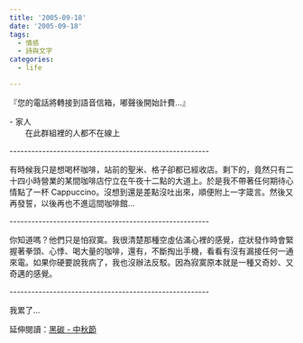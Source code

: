 ```yaml
---
title: '2005-09-18'
date: '2005-09-18'
tags:
  - 情感
  - 詩與文字
categories:
  - life

---
```

『您的電話將轉接到語音信箱，嘟聲後開始計費...』  
  
\- 家人  
　　在此群組裡的人都不在線上  
  
\-------------------------------------------------------  
  
有時候我只是想喝杯咖啡，站前的聖米、格子卻都已經收店。剩下的，竟然只有二十四小時營業的某間咖啡店佇立在午夜十二點的大道上。於是我不帶著任何期待心情點了一杯 Cappuccino。沒想到還是差點沒吐出來，順便附上一字箴言。然後又再發誓，以後再也不進這間咖啡館...  
  
\-------------------------------------------------------  
  
你知道嗎？他們只是怕寂寞。我很清楚那種空虛佔滿心裡的感覺，症狀發作時會緊握著拳頭、心悸、喝大量的咖啡，還有，不斷掏出手機，看看有沒有漏接任何一通來電。如果你硬要說我病了，我也沒辦法反駁。因為寂寞原本就是一種又奇妙、又奇邁的感覺。  
  
\-------------------------------------------------------  
  
我累了…  
  
延伸閱讀：[黑碳 - 中秋節](http://www.wretch.cc/blog/sheanye&article_id=3053438)